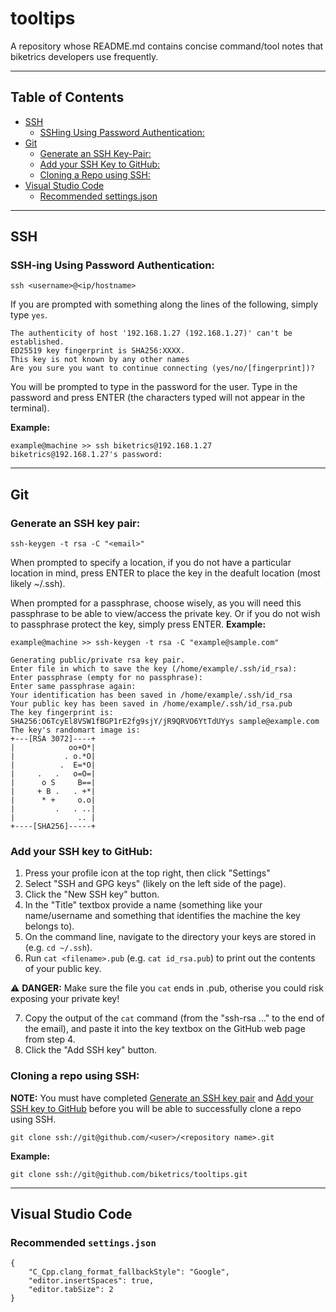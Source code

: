# tooltips
A repository whose README.md contains concise command/tool notes that biketrics developers use frequently.

---
## Table of Contents
  - [SSH](#ssh)
    - [SSHing Using Password Authentication:](#ssh-ing-using-password-authentication)
  - [Git](#git)
    - [Generate an SSH Key-Pair:](#generate-an-ssh-key-pair)
    - [Add your SSH Key to GitHub:](#add-your-ssh-key-to-github)
    - [Cloning a Repo using SSH:](#cloning-a-repo-using-ssh)
 - [Visual Studio Code](#visual-studio-code)
    - [Recommended settings.json](#recommended-settingsjson)

---
## SSH
### SSH-ing Using Password Authentication:
```
ssh <username>@<ip/hostname>
```
If you are prompted with something along the lines of the following, simply type `yes`. 
```
The authenticity of host '192.168.1.27 (192.168.1.27)' can't be established.
ED25519 key fingerprint is SHA256:XXXX.
This key is not known by any other names
Are you sure you want to continue connecting (yes/no/[fingerprint])?
```

You will be prompted to type in the password for the user. Type in the password and press ENTER (the characters typed will not appear in the terminal).

__Example:__
```
example@machine >> ssh biketrics@192.168.1.27
biketrics@192.168.1.27's password:
```

---
## Git
### Generate an SSH key pair:
```
ssh-keygen -t rsa -C "<email>"
```

When prompted to specify a location, if you do not have a particular location in mind, press ENTER to place the key in the deafult location (most likely ~/.ssh).

When prompted for a passphrase, choose wisely, as you will need this passphrase to be able to view/access the private key. Or if you do not wish to passphrase protect the key, simply press ENTER.
__Example:__
```
example@machine >> ssh-keygen -t rsa -C "example@sample.com"

Generating public/private rsa key pair.
Enter file in which to save the key (/home/example/.ssh/id_rsa):
Enter passphrase (empty for no passphrase):
Enter same passphrase again:
Your identification has been saved in /home/example/.ssh/id_rsa
Your public key has been saved in /home/example/.ssh/id_rsa.pub
The key fingerprint is:
SHA256:O6TcyEl8VSW1fBGP1rE2fg9sjY/jR9QRVO6YtTdUYys sample@example.com
The key's randomart image is:
+---[RSA 3072]----+
|            oo+O*|
|           . o.*O|
|          .  E=*O|
|     .   .   o=O=|
|      o S     B==|
|     + B .   . +*|
|      * +     o.o|
|         .   . ..|
|              .. |
+----[SHA256]-----+
```

### Add your SSH key to GitHub:
1. Press your profile icon at the top right, then click "Settings"
2. Select "SSH and GPG keys" (likely on the left side of the page).
3. Click the "New SSH key" button.
4. In the "Title" textbox provide a name (something like your name/username and something that identifies the machine the key belongs to).
5. On the command line, navigate to the directory your keys are stored in (e.g. `cd ~/.ssh`).
6. Run `cat <filename>.pub` (e.g. `cat id_rsa.pub`) to print out the contents of your public key.

⚠️ __DANGER:__ Make sure the file you `cat` ends in .pub, otherise you could risk exposing your private key!

7. Copy the output of the `cat` command (from the "ssh-rsa ..." to the end of the email), and paste it into the key textbox on the GitHub web page from step 4.
8. Click the "Add SSH key" button.

### Cloning a repo using SSH:
__NOTE:__ You must have completed [Generate an SSH key pair](generate-an-ssh-key-pair) and [Add your SSH key to GitHub](add-your-ssh-key-to-github) before you will be able to successfully clone a repo using SSH.
```
git clone ssh://git@github.com/<user>/<repository name>.git
```
__Example:__
```
git clone ssh://git@github.com/biketrics/tooltips.git
```

---
## Visual Studio Code
### Recommended `settings.json`
```
{
    "C_Cpp.clang_format_fallbackStyle": "Google",
    "editor.insertSpaces": true,
    "editor.tabSize": 2
}
```
